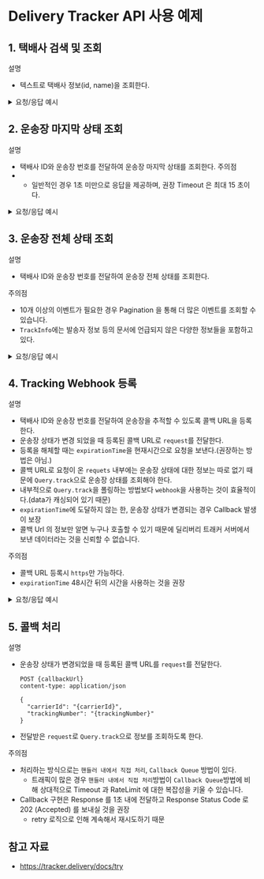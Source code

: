 # Delivery Tracker API 사용 예제

## 1. 택배사 검색 및 조회

설명

* 텍스트로 택배사 정보(id, name)을 조회한다.

<details>
<summary>요청/응답 예시</summary>

* 요청 예시

```
POST /graphql HTTP/1.1
Host: apis.tracker.delivery
Content-Type: application/json
Authorization: TRACKQL-API-KEY [YOUR_CLIENT_ID]:[YOUR_CLIENT_SECRET]

{
  "query": "query CarrierList(\n  $searchText: String!,\n  $after: String\n) {\n  carriers(\n    searchText: $searchText,\n    first: 10,\n    after: $after\n  ) {\n    pageInfo {\n      hasNextPage\n      endCursor\n    }\n    edges {\n      node {\n        id\n        name\n      }\n    }\n  }\n}",
  "variables": {
    "searchText": "우체국",
    "after": null
  }
}
```

* 응답 예시

```
{
  "data": {
    "carriers": {
      "pageInfo": {
        "hasNextPage": false,
        "endCursor": "eyJpbmRleCI6OX0="
      },
      "edges": [
        {
          "node": {
            "id": "kr.epost",
            "name": "우체국택배"
          }
        },
        {
          "node": {
            "id": "kr.epost.ems",
            "name": "우체국택배 국제우편(EMS)"
          }
        },
        {
          "node": {
            "id": "un.upu.ems",
            "name": "EMS"
          }
        }
      ]
    }
  }
}
```

</details>

## 2. 운송장 마지막 상태 조회

설명

* 택배사 ID와 운송장 번호를 전달하여 운송장 마지막 상태를 조회한다.
  주의점
*
    * 일반적인 경우 1초 미만으로 응답을 제공하며, 권장 Timeout 은 최대 15 초이다.

<details>
<summary>요청/응답 예시</summary>

* 요청 예시

```
POST /graphql HTTP/1.1
Host: apis.tracker.delivery
Content-Type: application/json
Authorization: TRACKQL-API-KEY [YOUR_CLIENT_ID]:[YOUR_CLIENT_SECRET]

{
  "query": "query Track(\n  $carrierId: ID!,\n  $trackingNumber: String!\n) {\n  track(\n    carrierId: $carrierId,\n    trackingNumber: $trackingNumber\n  ) {\n    lastEvent {\n      time\n      status {\n        code\n      }\n    }\n  }\n}",
  "variables": {
    "carrierId": "kr.cjlogistics",
    "trackingNumber": "1234567890"
  }
}
```

* 응답 예시

```
{
  "data": {
    "track": {
      "lastEvent": {
        "time": "2025-04-15T06:33:30.000+09:00",
        "status": {
          "code": "DELIVERED"
        }
      }
    }
  }
}
```

</details>

## 3. 운송장 전체 상태 조회

설명

* 택배사 ID와 운송장 번호를 전달하여 운송장 전체 상태를 조회한다.

주의점

* 10개 이상의 이벤트가 필요한 경우 Pagination 을 통해 더 많은 이벤트를 조회할 수 있습니다.
* `TrackInfo`에는 발송자 정보 등의 문서에 언급되지 않은 다양한 정보들을 포함하고 있다.

<details>
<summary>요청/응답 예시</summary>

* 요청 예시

```
POST /graphql HTTP/1.1
Host: apis.tracker.delivery
Content-Type: application/json
Authorization: TRACKQL-API-KEY [YOUR_CLIENT_ID]:[YOUR_CLIENT_SECRET]

{
  "query": "query Track(\n  $carrierId: ID!,\n  $trackingNumber: String!\n) {\n  track(\n    carrierId: $carrierId,\n    trackingNumber: $trackingNumber\n  ) {\n    lastEvent {\n      time\n      status {\n        code\n        name\n      }\n      description\n    }\n    events(last: 10) {\n      edges {\n        node {\n          time\n          status {\n            code\n            name\n          }\n          description\n        }\n      }\n    }\n  }\n}",
  "variables": {
    "carrierId": "kr.cjlogistics",
    "trackingNumber": "1234567890"
  }
}
```

* 응답 예시

```
{
  "data": {
    "track": {
      "lastEvent": {
        "time": "2025-04-15T06:33:30.000+09:00",
        "status": {
          "code": "DELIVERED",
          "name": "배송완료"
        },
        "description": "배송완료 - 대전1"
      },
      "events": {
        "edges": [
          {
            "node": {
              "time": "2025-04-14T21:22:38.000+09:00",
              "status": {
                "code": "IN_TRANSIT",
                "name": "집하"
              },
              "description": "집하 - 대전1HUB"
            }
          },
          {
            "node": {
              "time": "2025-04-14T21:23:07.000+09:00",
              "status": {
                "code": "IN_TRANSIT",
                "name": "캠프상차"
              },
              "description": "캠프상차 - 대전1HUB"
            }
          },
          {
            "node": {
              "time": "2025-04-14T22:44:52.000+09:00",
              "status": {
                "code": "IN_TRANSIT",
                "name": "캠프도착"
              },
              "description": "캠프도착 - 대전1"
            }
          },
          {
            "node": {
              "time": "2025-04-15T01:05:54.000+09:00",
              "status": {
                "code": "OUT_FOR_DELIVERY",
                "name": "배송출발"
              },
              "description": "배송출발 - 대전1"
            }
          },
          {
            "node": {
              "time": "2025-04-15T06:33:30.000+09:00",
              "status": {
                "code": "DELIVERED",
                "name": "배송완료"
              },
              "description": "배송완료 - 대전1"
            }
          }
        ]
      }
    }
  }
}
```

</details>

## 4. Tracking Webhook 등록

설명

* 택배사 ID와 운송장 번호를 전달하여 운송장을 추적할 수 있도록 콜백 URL을 등록한다.
* 운송장 상태가 변경 되었을 때 등록된 콜백 URL로 `request`를 전달한다.
* 등록을 해체할 때는 `expirationTime`을 현재시간으로 요청을 보낸다.(권장하는 방법은 아님.)
* 콜백 URL로 요청이 온 `requets` 내부에는 운송장 상태에 대한 정보는 따로 없기 때문에 `Query.track`으로 운송장 상태를 조회해야 한다.
* 내부적으로 `Query.track`을 폴링하는 방법보다 `webhook`을 사용하는 것이 효율적이다.(data가 캐싱되어 있기 때문)
* `expirationTime`에 도달하지 않는 한, 운송장 상태가 변경되는 경우 Callback 발생이 보장
* 콜백 Url 의 정보만 알면 누구나 호출할 수 있기 때문에 딜리버리 트래커 서버에서 보낸 데이터라는 것을 신뢰할 수 없습니다.

주의점

* 콜백 URL 등록시 `https`만 가능하다. 
* `expirationTime` 48시간 뒤의 시간을 사용하는 것을 권장

<details>
<summary>요청/응답 예시</summary>

* 요청 예시

```
POST /graphql HTTP/1.1
Host: apis.tracker.delivery
Content-Type: application/json
Authorization: TRACKQL-API-KEY [YOUR_CLIENT_ID]:[YOUR_CLIENT_SECRET]

{
  "query": "mutation RegisterTrackWebhook(\n  $input: RegisterTrackWebhookInput!\n) {\n  registerTrackWebhook(input: $input)\n}",
  "variables": {
    "input": {
      "carrierId": "kr.epost",
      "trackingNumber": "1234567890",
      "callbackUrl": "https://webhook.site/0e30dc0d-100b-4bd1-86c3-c7d8b0d48453",
      "expirationTime": "2023-01-01T00:00:00Z"
    }
  }
}
```

* 응답 예시

```
{
  "data": {
    "registerTrackWebhook": true
  }
}
```

</details>

## 5. 콜백 처리

설명

* 운송장 상태가 변경되었을 때 등록된 콜백 URL를 `request`를 전달한다.
  ```
  POST {callbackUrl}
  content-type: application/json
      
  {
    "carrierId": "{carrierId}",
    "trackingNumber": "{trackingNumber}"
  }
  ```
* 전달받은 `request`로 `Query.track`으로 정보를 조회하도록 한다.

주의점

* 처리하는 방식으로는 `핸들러 내에서 직접 처리`, `Callback Queue` 방법이 있다.
    * 트래픽이 많은 경우 `핸들러 내에서 직접 처리`방법이 `Callback Queue`방법에 비해 상대적으로 Timeout 과 RateLimit 에 대한 복잡성을 키울 수 있습니다.
* Callback 구현은 Response 를 1초 내에 전달하고 Response Status Code 로 202 (Accepted) 를 보내실 것을 권장
    * retry 로직으로 인해 계속해서 재시도하기 때문

## 참고 자료

* https://tracker.delivery/docs/try